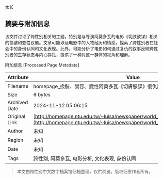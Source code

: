 太长

## 摘要与附加信息

<!-- tcd_abstract -->
该文件讨论了跨性别相关的主题，特别是与导演阿莫多瓦的电影《切肤欲谋》相关的换装和变性议题。文章可能涉及电影中的人物经历和情感，探索了跨性别者在社会中的身份认同和文化表现。此外，可能分析了电影如何通过复仇的叙事反映跨性别者的生存状态与内心挣扎，提供了一种对这一群体的视角和理解。
<!-- tcd_abstract_end -->

附加信息 [Processed Page Metadata]

| Attribute       | Value                                  |
|-----------------|----------------------------------------|
| Filename        | homepage_換裝、易容、變性阿莫多瓦《切膚慾謀》復仇記：.md                             |
| Size            | 6 bytes                           |
| Archived Date   | 2024-11-12 05:06:15                             |
| Original Link   | [http://homepage.ntu.edu.tw/~luisa/newspaper/world_literature/mygale_pielhabito.pdf](http://homepage.ntu.edu.tw/~luisa/newspaper/world_literature/mygale_pielhabito.pdf)                       |
| Author          | 未知                               |
| Region          | 未知                               |
| Date            | 未知                                 |
| Tags            | 跨性别, 阿莫多瓦, 电影分析, 文化表现, 身份认同                                 |
>
> 本文由跨性别中文数字档案馆归档整理，仅供浏览。版权归原作者所有。
>